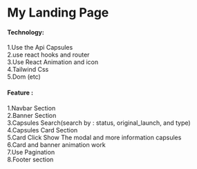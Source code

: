# My Landing Page
#### Technology:
1.Use the Api Capsules <br />
2.use react hooks and router <br />
3.Use React Animation and icon<br />
4.Tailwind Css <br />
5.Dom (etc)
#### Feature :
1.Navbar Section <br />
2.Banner Section <br />
3.Capsules Search(search  by : status, original_launch, and type) <br />
4.Capsules Card Section  <br />
5.Card Click Show The modal and more information capsules <br />
6.Card and banner animation work<br />
7.Use Pagination<br />
8.Footer section  <br />

<!-- ###### Page Screen Shot
![Alt text](https://i.ibb.co/Q9cS0zh/Landing-Page.png) -->




